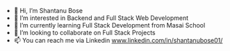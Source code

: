 - 👋 Hi, I’m Shantanu Bose
- 👀 I’m interested in  Backend and Full Stack Web Development
- 🌱 I’m currently learning Full Stack Development from Masai School
- 💞️ I’m looking to collaborate on Full Stack Projects
- 📫 You can reach me via Linkedin www.linkedin.com/in/shantanubose01/ 

<!---
shantanubose01/shantanubose01 is a ✨ special ✨ repository because its `README.md` (this file) appears on your GitHub profile.
You can click the Preview link to take a look at your changes.
--->
